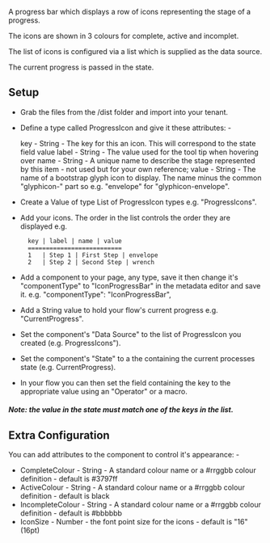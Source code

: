 A progress bar which displays a row of icons representing the stage of a progress.

The icons are shown in 3 colours for complete, active and incomplet.

The list of icons is configured via a list which is supplied as the data source.

The current progress is passed in the state.

## Setup

- Grab the files from the /dist folder and import into your tenant.

- Define a type called ProgressIcon and give it these attributes: -

    key - String - The key for this an icon.  This will correspond to the state field value
    label - String - The value used for the tool tip when hovering over
    name - String - A unique name to describe the stage represented by this item - not used but for your own reference;
    value - String - The name of a bootstrap glyph icon to display.  The name minus the common "glyphicon-" part so e.g. "envelope" for "glyphicon-envelope".

- Create a Value of type List of ProgressIcon types e.g. "ProgressIcons". 

- Add your icons.  The order in the list controls the order they are displayed e.g.
        
        key | label | name | value
        ==========================
        1   | Step 1 | First Step | envelope
        2   | Step 2 | Second Step | wrench

- Add a component to your page, any type, save it then change it's "componentType" to "IconProgressBar" in the metadata editor and save it.
e.g. 
            "componentType": "IconProgressBar",

- Add a String value to hold your flow's current progress e.g. "CurrentProgress".

- Set the component's "Data Source" to the list of ProgressIcon you created (e.g. ProgressIcons").

- Set the component's "State" to a the containing the current processes state (e.g. CurrentProgress). 

- In your flow you can then set the field containing the key to the appropriate value using an "Operator" or a macro.


##### Note: the value in the state must match one of the keys in the list.





## Extra Configuration

You can add attributes to the component to control it's appearance: -

- CompleteColour  - String - A standard colour name or a #rrggbb colour definition - default is #3797ff
- ActiveColour  - String - A standard colour name or a #rrggbb colour definition - default is black
- IncompleteColour  - String - A standard colour name or a #rrggbb colour definition - default is #bbbbbb
- IconSize    - Number - the font point size for the icons - default is "16" (16pt)

